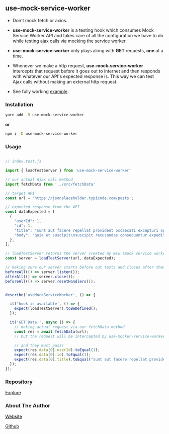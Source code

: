 ## use-mock-service-worker

- Don't mock fetch or axios.

- **use-mock-service-worker** is a testing hook which consumes Mock Service Worker API and takes care of all the configuration we have to do while testing ajax calls via mocking the service worker.

- **use-mock-service-worker** only plays along with **GET** requests, **one** at a time.

- Whenever we make a http request, **use-mock-service-worker** intercepts that request before it goes out to internet and then responds with whatever our API's expected response is. This way we can test Ajax calls without making an external http request.

- See fully working [example](https://github.com/inblack67/mock-server).

### Installation

```sh
yarn add -D use-mock-service-worker
```

**or**

```sh
npm i -D use-mock-service-worker

```

### Usage

```js

// index.test.js

import { loadTestServer } from 'use-mock-service-worker'

// our actual Ajax call method
import fetchData from '../src/fetchData'

// target API
const url = 'https://jsonplaceholder.typicode.com/posts';

// expected response from the API
const dataExpected = [
  {
    "userId": 1,
    "id": 1,
    "title": "sunt aut facere repellat provident occaecati excepturi optio reprehenderit",
    "body": "quia et suscipit\nsuscipit recusandae consequuntur expedita et cum\nreprehenderit molestiae ut ut quas totam\nnostrum rerum est autem sunt rem eveniet architecto"
  },
];

// loadTestServer returns the server created my msw (mock service worker)
const server = loadTestServer(url, dataExpected);

// making sure our server starts before out tests and closes after them too
beforeAll(() => server.listen());
afterAll(() => server.close());
beforeAll(() => server.resetHandlers());


describe('useMockServiceWorker', () => {

  it('hook is available', () => {
    expect(loadTestServer).toBeDefined();
  });

  it('GET Data ', async () => {
    // making actual request via our fetchData method
    const res = await fetchData(url);
    // but the request will be intercepted by use-mocker-service-worker and won't go out in the internet world.

    // and they must pass!
    expect(res.data[0].userId).toEqual(1);
    expect(res.data[0].id).toEqual(1);
    expect(res.data[0].title).toEqual("sunt aut facere repellat provident occaecati excepturi optio reprehenderit");
  });
});


```

### Repository

[Explore](https://github.com/inblack67/use-mock-service-worker)

### About The Author

[Website](https://inblack67.netlify.app)

[Github](https://github.com/inblack67)

